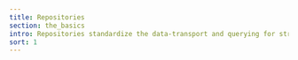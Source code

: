 ```yaml
---
title: Repositories
section: the_basics
intro: Repositories standardize the data-transport and querying for streams configured data.
sort: 1
---
```

